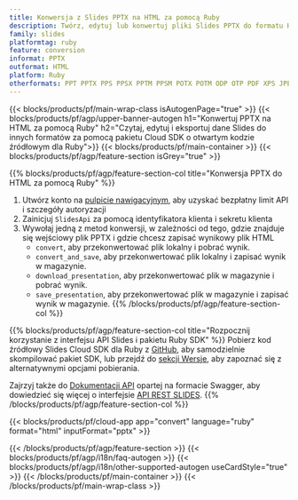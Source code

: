 ```yaml
---
title: Konwersja z Slides PPTX na HTML za pomocą Ruby
description: Twórz, edytuj lub konwertuj pliki Slides PPTX do formatu HTML za pomocą interfejsu API REST i pakietu SDK Ruby o otwartym kodzie źródłowym
family: slides
platformtag: ruby
feature: conversion
informat: PPTX
outformat: HTML
platform: Ruby
otherformats: PPT PPTX PPS PPSX PPTM PPSM POTX POTM ODP OTP PDF XPS JPEG PNG BMP TIFF SVG SWF HTML5 GIF XAML MD MPEG4
---
```


{{< blocks/products/pf/main-wrap-class isAutogenPage="true" >}}
{{< blocks/products/pf/agp/upper-banner-autogen h1="Konwertuj PPTX na HTML za pomocą Ruby" h2="Czytaj, edytuj i eksportuj dane Slides do innych formatów za pomocą pakietu Cloud SDK o otwartym kodzie źródłowym dla Ruby">}}
{{< blocks/products/pf/main-container >}}
{{< blocks/products/pf/agp/feature-section isGrey="true" >}}

{{% blocks/products/pf/agp/feature-section-col title="Konwersja PPTX do HTML za pomocą Ruby" %}}
1. Utwórz konto na <a href="https://dashboard.aspose.cloud/">pulpicie nawigacyjnym</a>, aby uzyskać bezpłatny limit API i szczegóły autoryzacji
1. Zainicjuj ```SlidesApi``` za pomocą identyfikatora klienta i sekretu klienta
1. Wywołaj jedną z metod konwersji, w zależności od tego, gdzie znajduje się wejściowy plik PPTX i gdzie chcesz zapisać wynikowy plik HTML
    - ```convert```, aby przekonwertować plik lokalny i pobrać wynik.
    - ```convert_and_save```, aby przekonwertować plik lokalny i zapisać wynik w magazynie.
    - ```download_presentation```, aby przekonwertować plik w magazynie i pobrać wynik.
    - ```save_presentation```, aby przekonwertować plik w magazynie i zapisać wynik w magazynie.
{{% /blocks/products/pf/agp/feature-section-col %}}

{{% blocks/products/pf/agp/feature-section-col title="Rozpocznij korzystanie z interfejsu API Slides i pakietu Ruby SDK" %}}
Pobierz kod źródłowy Slides Cloud SDK dla Ruby z [GitHub](https://github.com/aspose-slides-cloud/aspose-slides-cloud-ruby), aby samodzielnie skompilować pakiet SDK, lub przejdź do [sekcji Wersje](https://releases.aspose.cloud/), aby zapoznać się z alternatywnymi opcjami pobierania.

Zajrzyj także do [Dokumentacji API](https://apireference.aspose.cloud/slides/) opartej na formacie Swagger, aby dowiedzieć się więcej o interfejsie [API REST SLIDES](https://products.aspose.cloud/slides/curl/).
{{% /blocks/products/pf/agp/feature-section-col %}}

{{< blocks/products/pf/cloud-app app="convert" language="ruby" format="html" inputFormat="pptx" >}}

{{< /blocks/products/pf/agp/feature-section >}}
{{< blocks/products/pf/agp/i18n/faq-autogen >}}
{{< blocks/products/pf/agp/i18n/other-supported-autogen useCardStyle="true" >}}
{{< /blocks/products/pf/main-container >}}
{{< /blocks/products/pf/main-wrap-class >}}